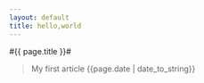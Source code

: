 ```yaml
---
layout: default
title: hello,world
---
```

#{{ page.title }}#
>My first article
>{{page.date | date_to_string}}
